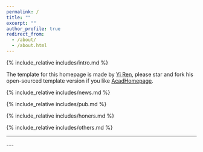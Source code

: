 ```yaml
---
permalink: /
title: ""
excerpt: ""
author_profile: true
redirect_from: 
  - /about/
  - /about.html
---
```


<span class='anchor' id='about-me'></span>
{% include_relative includes/intro.md %}

The template for this homepage is made by [Yi Ren](https://rayeren.github.io/), please star and fork his open-sourced template version if you like [AcadHomepage](https://github.com/RayeRen/acad-homepage.github.io).


{% include_relative includes/news.md %}

{% include_relative includes/pub.md %}

{% include_relative includes/honers.md %}

{% include_relative includes/others.md %}

---
<center>
  <script type="text/javascript" src="//rf.revolvermaps.com/0/0/1.js?i=54fnxcytkr6&amp;s=300&amp;m=0&amp;v=true&amp;r=false&amp;b=000000&amp;n=false&amp;c=ff0000" async="async"></script>
</center>
---
